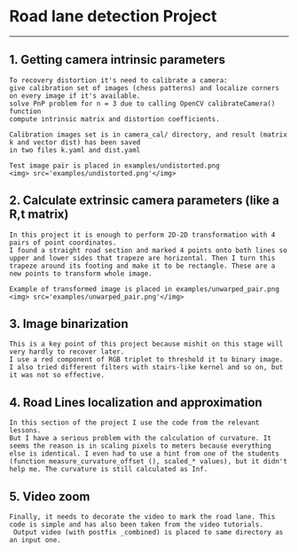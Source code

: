 # Road lane detection Project
---


## 1. Getting camera intrinsic parameters
    
    To recovery distortion it's need to calibrate a camera:
    give calibration set of images (chess patterns) and localize corners on every image if it's available.
    solve PnP problem for n = 3 due to calling OpenCV calibrateCamera() function
    compute intrinsic matrix and distortion coefficients.
    
    Calibration images set is in camera_cal/ directory, and result (matrix k and vector dist) has been saved
    in two files k.yaml and dist.yaml
    
    Test image pair is placed in examples/undistorted.png
    <img> src='examples/undistorted.png'</img>
    
## 2. Calculate extrinsic camera parameters (like a R,t matrix)
    
    In this project it is enough to perform 2D-2D transformation with 4 pairs of point coordinates.
    I found a straight road section and marked 4 points onto both lines so upper and lower sides that trapeze are horizontal. Then I turn this trapeze around its footing and make it to be rectangle. These are a new points to transform whole image.

    Example of transformed image is placed in examples/unwarped_pair.png
    <img> src='examples/unwarped_pair.png'</img>
    
## 3. Image binarization

    This is a key point of this project because mishit on this stage will very hardly to recover later.
    I use a red component of RGB triplet to threshold it to binary image.
    I also tried different filters with stairs-like kernel and so on, but it was not so effective.

## 4. Road Lines localization and approximation
    
    In this section of the project I use the code from the relevant lessons.
    But I have a serious problem with the calculation of curvature. It seems the reason is in scaling pixels to meters because everything else is identical. I even had to use a hint from one of the students (function measure_curvature_offset (), scaled_* values), but it didn't help me. The curvature is still calculated as Inf.
    
## 5. Video zoom
    
    Finally, it needs to decorate the video to mark the road lane. This code is simple and has also been taken from the video tutorials.
     Output video (with postfix _combined) is placed to same directory as an input one.